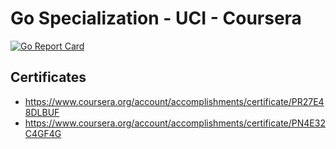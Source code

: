 # Go Specialization - UCI - Coursera

[![Go Report Card](https://goreportcard.com/badge/github.com/dorianneto/coursera-golang)](https://goreportcard.com/report/github.com/dorianneto/coursera-golang)

## Certificates

- https://www.coursera.org/account/accomplishments/certificate/PR27E48DLBUF
- https://www.coursera.org/account/accomplishments/certificate/PN4E32C4GF4G
